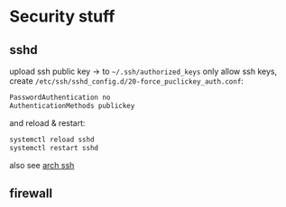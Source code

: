 # Security stuff

## sshd
upload ssh public key -> to `~/.ssh/authorized_keys`
    only allow ssh keys, create `/etc/ssh/sshd_config.d/20-force_puclickey_auth.conf`:
```bash
PasswordAuthentication no
AuthenticationMethods publickey
```
and reload & restart:

```bash
systemctl reload sshd
systemctl restart sshd
```

also see [arch ssh](https://wiki.archlinux.org/title/OpenSSH)




## firewall


